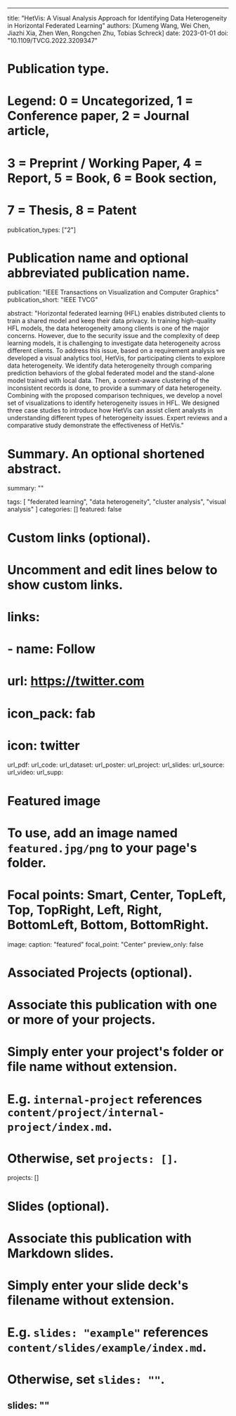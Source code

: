 ---

title: "HetVis: A Visual Analysis Approach for Identifying Data Heterogeneity in Horizontal Federated Learning"
authors: [Xumeng Wang, Wei Chen, Jiazhi Xia, Zhen Wen, Rongchen Zhu, Tobias Schreck]
date: 2023-01-01
doi: "10.1109/TVCG.2022.3209347"

# Publication type.
# Legend: 0 = Uncategorized, 1 = Conference paper, 2 = Journal article,
# 3 = Preprint / Working Paper, 4 = Report, 5 = Book, 6 = Book section,
# 7 = Thesis, 8 = Patent
publication_types: ["2"]

# Publication name and optional abbreviated publication name.
publication: "IEEE Transactions on Visualization and Computer Graphics"
publication_short: "IEEE TVCG"

abstract: "Horizontal federated learning (HFL) enables distributed clients to train a shared model and keep their data privacy. In training high-quality HFL models, the data heterogeneity among clients is one of the major concerns. However, due to the security issue and the complexity of deep learning models, it is challenging to investigate data heterogeneity across different clients. To address this issue, based on a requirement analysis we developed a visual analytics tool, HetVis, for participating clients to explore data heterogeneity. We identify data heterogeneity through comparing prediction behaviors of the global federated model and the stand-alone model trained with local data. Then, a context-aware clustering of the inconsistent records is done, to provide a summary of data heterogeneity. Combining with the proposed comparison techniques, we develop a novel set of visualizations to identify heterogeneity issues in HFL. We designed three case studies to introduce how HetVis can assist client analysts in understanding different types of heterogeneity issues. Expert reviews and a comparative study demonstrate the effectiveness of HetVis."

# Summary. An optional shortened abstract.
summary: ""

tags:
  [
    "federated learning",
    "data heterogeneity",
    "cluster analysis",
    "visual analysis"
  ]
categories: []
featured: false

# Custom links (optional).
#   Uncomment and edit lines below to show custom links.
# links:
# - name: Follow
#   url: https://twitter.com
#   icon_pack: fab
#   icon: twitter

url_pdf:
url_code:
url_dataset:
url_poster:
url_project:
url_slides:
url_source:
url_video:
url_supp:

# Featured image
# To use, add an image named `featured.jpg/png` to your page's folder.
# Focal points: Smart, Center, TopLeft, Top, TopRight, Left, Right, BottomLeft, Bottom, BottomRight.
image:
  caption: "featured"
  focal_point: "Center"
  preview_only: false

# Associated Projects (optional).
#   Associate this publication with one or more of your projects.
#   Simply enter your project's folder or file name without extension.
#   E.g. `internal-project` references `content/project/internal-project/index.md`.
#   Otherwise, set `projects: []`.
projects: []

# Slides (optional).
#   Associate this publication with Markdown slides.
#   Simply enter your slide deck's filename without extension.
#   E.g. `slides: "example"` references `content/slides/example/index.md`.
#   Otherwise, set `slides: ""`.
slides: ""
---